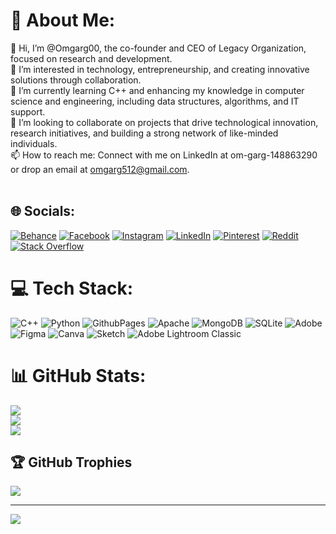 # 💫 About Me:
👋 Hi, I’m @Omgarg00, the co-founder and CEO of Legacy Organization, focused on research and development.<br>👀 I’m interested in technology, entrepreneurship, and creating innovative solutions through collaboration.<br>🌱 I’m currently learning C++ and enhancing my knowledge in computer science and engineering, including data structures, algorithms, and IT support.<br>💞️ I’m looking to collaborate on projects that drive technological innovation, research initiatives, and building a strong network of like-minded individuals.<br>📫 How to reach me: Connect with me on LinkedIn at om-garg-148863290 or drop an email at omgarg512@gmail.com.<br><br>


## 🌐 Socials:
[![Behance](https://img.shields.io/badge/Behance-1769ff?logo=behance&logoColor=white)](https://behance.net/OmGarg) [![Facebook](https://img.shields.io/badge/Facebook-%231877F2.svg?logo=Facebook&logoColor=white)](https://facebook.com/OmGarg ) [![Instagram](https://img.shields.io/badge/Instagram-%23E4405F.svg?logo=Instagram&logoColor=white)](https://instagram.com/Om.garg.3150) [![LinkedIn](https://img.shields.io/badge/LinkedIn-%230077B5.svg?logo=linkedin&logoColor=white)](https://linkedin.com/in/OmGarg ) [![Pinterest](https://img.shields.io/badge/Pinterest-%23E60023.svg?logo=Pinterest&logoColor=white)](https://pinterest.com/OmGarg ) [![Reddit](https://img.shields.io/badge/Reddit-%23FF4500.svg?logo=Reddit&logoColor=white)](https://reddit.com/user/MobileSignificant375) [![Stack Overflow](https://img.shields.io/badge/-Stackoverflow-FE7A16?logo=stack-overflow&logoColor=white)](https://stackoverflow.com/users/OmGarg ) 

# 💻 Tech Stack:
![C++](https://img.shields.io/badge/c++-%2300599C.svg?style=for-the-badge&logo=c%2B%2B&logoColor=white) ![Python](https://img.shields.io/badge/python-3670A0?style=for-the-badge&logo=python&logoColor=ffdd54) ![GithubPages](https://img.shields.io/badge/github%20pages-121013?style=for-the-badge&logo=github&logoColor=white) ![Apache](https://img.shields.io/badge/apache-%23D42029.svg?style=for-the-badge&logo=apache&logoColor=white) ![MongoDB](https://img.shields.io/badge/MongoDB-%234ea94b.svg?style=for-the-badge&logo=mongodb&logoColor=white) ![SQLite](https://img.shields.io/badge/sqlite-%2307405e.svg?style=for-the-badge&logo=sqlite&logoColor=white) ![Adobe](https://img.shields.io/badge/adobe-%23FF0000.svg?style=for-the-badge&logo=adobe&logoColor=white) ![Figma](https://img.shields.io/badge/figma-%23F24E1E.svg?style=for-the-badge&logo=figma&logoColor=white) ![Canva](https://img.shields.io/badge/Canva-%2300C4CC.svg?style=for-the-badge&logo=Canva&logoColor=white) ![Sketch](https://img.shields.io/badge/Sketch-FFB387?style=for-the-badge&logo=sketch&logoColor=black) ![Adobe Lightroom Classic](https://img.shields.io/badge/Adobe%20Lightroom%20Classic-31A8FF.svg?style=for-the-badge&logo=Adobe%20Lightroom%20Classic&logoColor=white)
# 📊 GitHub Stats:
![](https://github-readme-stats.vercel.app/api?username=Omgarg00&theme=dark&hide_border=false&include_all_commits=false&count_private=false)<br/>
![](https://github-readme-streak-stats.herokuapp.com/?user=Omgarg00&theme=dark&hide_border=false)<br/>
![](https://github-readme-stats.vercel.app/api/top-langs/?username=Omgarg00&theme=dark&hide_border=false&include_all_commits=false&count_private=false&layout=compact)

## 🏆 GitHub Trophies
![](https://github-profile-trophy.vercel.app/?username=Omgarg00&theme=radical&no-frame=false&no-bg=false&margin-w=4)

---
[![](https://visitcount.itsvg.in/api?id=Omgarg00&icon=0&color=0)](https://visitcount.itsvg.in)

<!-- Proudly created with GPRM ( https://gprm.itsvg.in ) -->